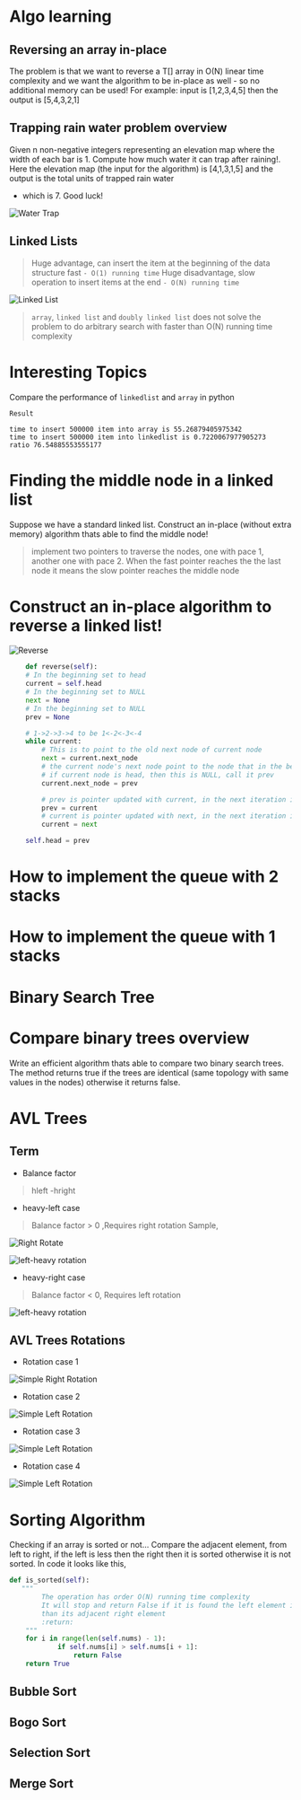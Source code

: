 # Algo learning

## Reversing an array in-place

The problem is that we want to reverse a T[] array in O(N) linear time complexity
and we want the algorithm to be in-place as well - so no additional memory can be used!
For example: input is [1,2,3,4,5] then the output is [5,4,3,2,1]

## Trapping rain water problem overview

Given n non-negative integers representing an elevation map where the width of each bar is 1.
Compute how much water it can trap after raining!.
Here the elevation map (the input for the algorithm) is [4,1,3,1,5] and the output is the total units of trapped rain
water

- which is 7.
  Good luck!

![Water Trap](water_trap.png)

## Linked Lists

> Huge advantage, can insert the item at the beginning of the data structure fast `- O(1) running time`
> Huge disadvantage, slow operation to insert items at the end `- O(N) running time`

![Linked List](linkedlist.png)

> `array`, `linked list` and `doubly linked list` does not solve the problem to do arbitrary search with
> faster than O(N) running time complexity

# Interesting Topics

Compare the performance of `linkedlist` and `array` in python

`Result`

```text
time to insert 500000 item into array is 55.26879405975342
time to insert 500000 item into linkedlist is 0.7220067977905273
ratio 76.54885553555177
```

# Finding the middle node in a linked list

Suppose we have a standard linked list. Construct an in-place (without extra memory)
algorithm thats able to find the middle node!
> implement two pointers to traverse the nodes, one with pace 1, another one with pace 2. When the fast pointer reaches
> the
> the last node it means the slow pointer reaches the middle node

# Construct an in-place algorithm to reverse a linked list!

![Reverse](reverse.png)

```python
    def reverse(self):
    # In the beginning set to head
    current = self.head
    # In the beginning set to NULL
    next = None
    # In the beginning set to NULL
    prev = None

    # 1->2->3->4 to be 1<-2<-3<-4
    while current:
        # This is to point to the old next node of current node
        next = current.next_node
        # the current node's next node point to the node that in the beginning it pointed by
        # if current node is head, then this is NULL, call it prev
        current.next_node = prev

        # prev is pointer updated with current, in the next iteration it will be pointed by node after
        prev = current
        # current is pointer updated with next, in the next iteration it will be pointing to prev
        current = next

    self.head = prev
```

# How to implement the queue with 2 stacks

# How to implement the queue with 1 stacks

# Binary Search Tree

# Compare binary trees overview

Write an efficient algorithm thats able to compare two binary search trees. The method returns true if the trees are
identical
(same topology with same values in the nodes) otherwise it returns false.

# AVL Trees

## Term

* Balance factor

> hleft -hright

* heavy-left case

> Balance factor > 0 ,Requires right rotation
> Sample,

![Right Rotate](right_rotate.png)

![left-heavy rotation](left_heavy_rotation.png)

* heavy-right case

> Balance factor < 0, Requires left rotation

![left-heavy rotation](left_rotation_heavy_right.png)

## AVL Trees Rotations

* Rotation case 1

![Simple Right Rotation](case1_simple_right_rotation.png)

* Rotation case 2

![Simple Left Rotation](case2_simple_left_rotation.png)

* Rotation case 3

![Simple Left Rotation](heavy_left_right_case.png)

* Rotation case 4

![Simple Left Rotation](case4_heavy_right_left_case.png)

# Sorting Algorithm
Checking if an array is sorted or not...
Compare the adjacent element, from left to right, if the left is less then the right then it is sorted
otherwise it is not sorted. In code it looks like this,

```python
def is_sorted(self):
   """
        The operation has order O(N) running time complexity
        It will stop and return False if it is found the left element is greater
        than its adjacent right element
        :return:
    """
    for i in range(len(self.nums) - 1):
            if self.nums[i] > self.nums[i + 1]:
                return False
    return True
```

## Bubble Sort

## Bogo Sort

## Selection Sort

## Merge Sort